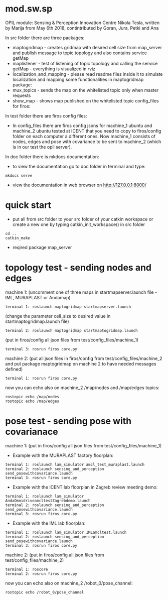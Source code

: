 # mod.sw.sp

OPIL module: Sensing & Perception
Innovation Centre Nikola Tesla, written by Marija from May 6th 2018, contintributed by Goran, Jura, Petki and Ana

In src folder there are three packages:
* maptogridmap - creates gridmap with desired cell size from map_server and publish message to topic topology and also contains service getMap
* maplistener - test of listening of topic topology and calling the service getMap - everything is visualized in rviz
* localization_and_mapping - please read readme files inside it to simulate localization and mapping
some functionalities in maptogridmap package:
* mux_topics - sends the map on the whitelisted topic only when master requests
* show_map - shows map published on the whitelisted topic
config_files for firos:

In test folder there are firos config files:
* In config_files there are firos config jsons for machine_1 ubuntu and machine_2 ubuntu tested at ICENT that you need to copy to firos/config folder on each computer a different ones. Now machine_1 consists of nodes, edges and pose with covariance to be sent to machine_2 (which is in our test the opil server).

In doc folder there is mkdocs documentation:
* to view the documentation go to doc folder in terminal and type:
```
mkdocs serve
```
* view the documentation in web browser on http://127.0.0.1:8000/

# quick start

* put all from src folder to your src folder of your catkin workspace or create a new one by typing catkin_init_workspace() in src folder
```
cd ..
catkin_make
```

* reqired package map_server

# topology test - sending nodes and edges
machine 1:
(uncomment one of three maps in startmapserver.launch file - IML, MURAPLAST or Andamap)
```
terminal 1: roslaunch maptogridmap startmapserver.launch 
```
(change the parameter cell_size to desired value in startmaptogridmap.launch file)
```
terminal 2: roslaunch maptogridmap startmaptogridmap.launch
```
(put in firos/config all json files from test/config_files/machine_1)
```
terminal 3: rosrun firos core.py 
```
machine 2:
(put all json files in firos/config from test/config_files/machine_2 and put package maptogridmap on machine 2 to have needed messages defined)
```
terminal 1: rosrun firos core.py
```
now you can echo also on machine_2 /map/nodes and /map/edges topics:
```
rostopic echo /map/nodes
rostopic echo /map/edges
```

# pose test - sending pose with covarianace
machine 1:
(put in firos/config all json files from test/config_files/machine_1)
* Example with the MURAPLAST factory floorplan:
```
terminal 1: roslaunch lam_simulator amcl_test_muraplast.launch
terminal 2: roslaunch sensing_and_perception send_posewithcovariance.launch 
terminal 3: rosrun firos core.py 
```

* Example with the ICENT lab floorplan in Zagreb review meeting demo:
```
terminal 1: roslaunch lam_simulator AndaOmnidriveamcltestZagrebdemo.launch
terminal 2: roslaunch sensing_and_perception send_posewithcovariance.launch 
terminal 3: rosrun firos core.py 
```

* Example with the IML lab floorplan:
```
terminal 1: roslaunch lam_simulator IMLamcltest.launch
terminal 2: roslaunch sensing_and_perception send_posewithcovariance.launch 
terminal 3: rosrun firos core.py 
```
machine 2:
(put in firos/config all json files from test/config_files/machine_2)
```
terminal 1: roscore
terminal 2: rosrun firos core.py 
```
now you can echo also on machine_2 /robot_0/pose_channel:
```
rostopic echo /robot_0/pose_channel
```

